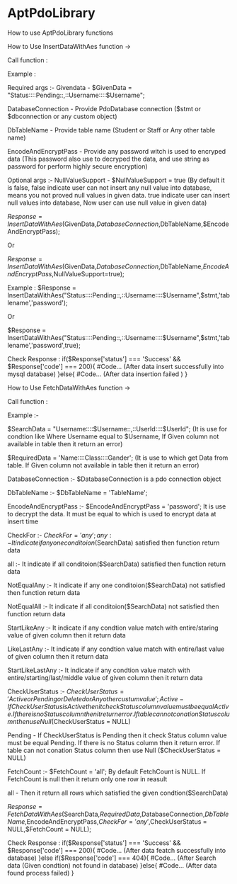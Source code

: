 # AptPdoLibrary
How to use AptPdoLibrary functions

How to Use InsertDataWithAes function ->

Call function :

Example :

Required args :-
Givendata - $GivenData = "Status::::Pending::,::Username::::$Username";

DatabaseConnection - Provide PdoDatabase connection ($stmt or $dbconnection or any custom object)

DbTableName - Provide table name (Student or Staff or Any other table name)

EncodeAndEncryptPass - Provide any password witch is used to encryped data (This password also use to decryped the data, and use string as password for perform highly secure encryption)

Optional args :-
NullValueSupport - $NullValueSupport = true (By default it is false, false indicate user can not insert any null value into database, means you not proved null values in given data. true indicate user can insert null values into database, Now user can use null value in given data)


$Response = InsertDataWithAes($GivenData,$DatabaseConnection,$DbTableName,$EncodeAndEncryptPass);

Or

$Response = InsertDataWithAes($GivenData,$DatabaseConnection,$DbTableName,$EncodeAndEncryptPass,$NullValueSupport=true);

Example :
$Response = InsertDataWithAes("Status::::Pending::,::Username::::$Username",$stmt,'tablename','password');

Or

$Response = InsertDataWithAes("Status::::Pending::,::Username::::$Username",$stmt,'tablename','password',true);

Check Response :
if($Response['status'] === 'Success' && $Response['code'] === 200){
  #Code... (After data insert successfully into mysql database)
}else{
  #Code...  (After data insertion failed )
}








How to Use FetchDataWithAes function ->

Call function :

Example :-

$SearchData = "Username::::$Username::,::UserId::::$UserId"; (It is use for condtion like Where Username equal to $Username, If Given column not available in table then it return an error)

$RequiredData = 'Name::::Class::::Gander'; (It is use to which get Data from table. If Given column not available in table then it return an error)

DatabaseConnection :-
$DatabaseConnection is a pdo connection object

DbTableName :-
$DbTableName = 'TableName';

EncodeAndEncryptPass :-
$EncodeAndEncryptPass = 'password';
It is use to decrypt the data. It must be equal to which is used to encrypt data at insert time 

CheckFor :-
$CheckFor = 'any';
any :- It indicate if any one conditoion($SearchData) satisfied then function return data

all :- It indicate if all conditoion($SearchData) satisfied then function return data

NotEqualAny :- It indicate if any one conditoion($SearchData) not satisfied then function return data

NotEqualAll :- It indicate if all conditoion($SearchData) not satisfied then function return data

StartLikeAny :- It indicate if any condtion value match with entire/staring value of given column then it return data

LikeLastAny :- It indicate if any condtion value match with entire/last value of given column then it return data

StartLikeLastAny :- It indicate if any condtion value match with entire/starting/last/middle value of given column then it return data

CheckUserStatus :-
$CheckUserStatus = 'Active or Pending or Deleted or Any other custum value';
Active - If CheckUserStatus is Active then it check Status column value must be equal Active. If there is no Status column then it return error. If table can not conation Status column then use Null ($CheckUserStatus = NULL)

Pending - If CheckUserStatus is Pending then it check Status column value must be equal Pending. If there is no Status column then it return error. If table can not conation Status column then use Null ($CheckUserStatus = NULL)

FetchCount :-
$FetchCount = 'all';
By default FetchCount  is NULL. If FetchCount is null then it return only one row in reasult

all - Then it return all rows which satisfied the given condtion($SearchData)

$Response = FetchDataWithAes($SearchData,$RequiredData,$DatabaseConnection,$DbTableName,$EncodeAndEncryptPass,$CheckFor = 'any' ,$CheckUserStatus = NULL,$FetchCount = NULL);

Check Response :
if($Response['status'] === 'Success' && $Response['code'] === 200){
  #Code... (After data featch successfully into database)
}else if($Response['code'] === 404){
  #Code... (After Search data (Given condtion) not found in database)
}else{
  #Code...  (After data found process failed)
}

